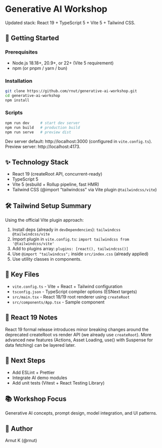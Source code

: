 # Generative AI Workshop

Updated stack: React 19 + TypeScript 5 + Vite 5 + Tailwind CSS.

## 🚀 Getting Started

### Prerequisites
- Node.js 18.18+, 20.9+, or 22+ (Vite 5 requirement)
- npm (or pnpm / yarn / bun)

### Installation
```bash
git clone https://github.com/rnut/generative-ai-workshop.git
cd generative-ai-workshop
npm install
```

### Scripts
```bash
npm run dev     # start dev server
npm run build   # production build
npm run serve   # preview dist
```
Dev server default: http://localhost:3000 (configured in `vite.config.ts`). Preview server: http://localhost:4173.

## ✨ Technology Stack
- React 19 (createRoot API, concurrent-ready)
- TypeScript 5
- Vite 5 (esbuild + Rollup pipeline, fast HMR)
- Tailwind CSS (@import "tailwindcss" via Vite plugin `@tailwindcss/vite`)

## 🛠 Tailwind Setup Summary
Using the official Vite plugin approach:
1. Install deps (already in `devDependencies`): `tailwindcss @tailwindcss/vite`
2. Import plugin in `vite.config.ts`: `import tailwindcss from '@tailwindcss/vite'`
3. Add to plugins array: `plugins: [react(), tailwindcss()]`
4. Use `@import "tailwindcss";` inside `src/index.css` (already applied)
5. Use utility classes in components.

## 📁 Key Files
- `vite.config.ts` - Vite + React + Tailwind configuration
- `tsconfig.json` - TypeScript compiler options (ESNext targets)
- `src/main.tsx` - React 18/19 root renderer using `createRoot`
- `src/components/App.tsx` - Sample component

## 🔄 React 19 Notes
React 19 formal release introduces minor breaking changes around the deprecated createRoot vs render API (we already use `createRoot`). More advanced new features (Actions, Asset Loading, use() with Suspense for data fetching) can be layered later.

## 🧪 Next Steps
- Add ESLint + Prettier
- Integrate AI demo modules
- Add unit tests (Vitest + React Testing Library)

## 📚 Workshop Focus
Generative AI concepts, prompt design, model integration, and UI patterns.

## 👤 Author
Arnut K (@rnut)